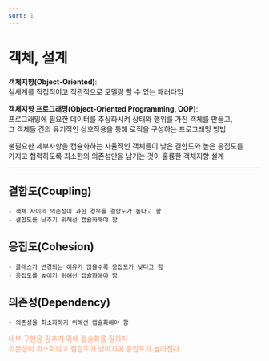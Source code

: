 ```yaml
---
sort: 1
---
```


# 객체, 설계

**객체지향(Object-Oriented)**:   
실세계를 직접적이고 직관적으로 모델링 할 수 있는 패러다임

**객체지향 프로그래밍(Object-Oriented Programming, OOP)**:  
프로그래밍에 필요한 데이터를 추상화시켜 상태와 행위를 가진 객체를 만들고,  
그 객체들 간의 유기적인 상호작용을 통해 로직을 구성하는 프로그래밍 방법

불필요한 세부사항을 캡슐화하는 자율적인 객체들이 낮은 결합도와 높은 응집도를  
가지고 협력하도록 최소한의 의존성만을 남기는 것이 훌륭한 객체지향 설계

---

## 결합도(Coupling)

    - 객체 사이의 의존성이 과한 경우를 결합도가 높다고 함
    - 결합도를 낮추기 위해선 캡슐화해야 함
  
## 응집도(Cohesion)

    - 클래스가 변경되는 이유가 많을수록 응집도가 낮다고 함
    - 응집도를 높이기 위해선 캡슐화해야 함  
 
## 의존성(Dependency)

    - 의존성을 최소화하기 위해선 캡슐화해야 함

<span style="color:#ffa07a">
  내부 구현을 감추기 위해 캡슐화를 잘하자
  <br>
  의존성이 최소화되고 결합도가 낮아지며 응집도가 높아진다
</span>




